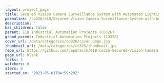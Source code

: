```yaml
---
layout: project_page
title: Secured Vision Camera Surveillance System with Automated Lighting
permalink: /co326/e18/Secured-Vision-Camera-Surveillance-System-with-Automated-Lighting/
description: ''
has_children: false
parent: E18 Industrial Automation Projects (CO326)
grand_parent: Industrial Automation Projects (CO326)
cover_url: /data/categories/co326/cover_page.jpg
thumbnail_url: /data/categories/co326/thumbnail.jpg
repo_url: https://github.com/cepdnaclk/e18-co326-Secured-Vision-Camera-Surveillance-System-with-Automated-Lighting
page_url: blank
forks: 3
watchers: 0
stars: 0
started_on: '2023-05-01T04:59:29Z'
---
```



